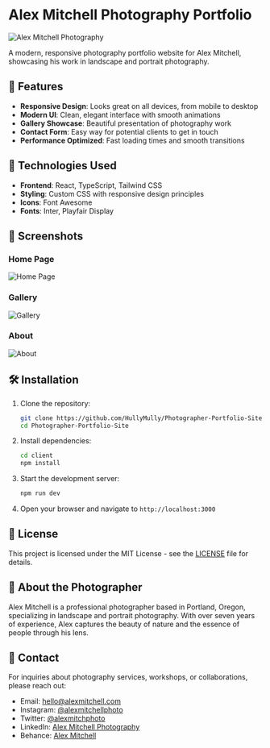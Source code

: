 # Alex Mitchell Photography Portfolio

![Alex Mitchell Photography](https://images.unsplash.com/photo-1500648767791-00dcc994a43e?ixlib=rb-4.0.3&ixid=M3wxMjA3fDB8MHxwaG90by1wYWdlfHx8fGVufDB8fHx8fA%3D%3D&auto=format&fit=crop&w=700&q=80)

A modern, responsive photography portfolio website for Alex Mitchell, showcasing his work in landscape and portrait photography.

## 🌟 Features

- **Responsive Design**: Looks great on all devices, from mobile to desktop
- **Modern UI**: Clean, elegant interface with smooth animations
- **Gallery Showcase**: Beautiful presentation of photography work
- **Contact Form**: Easy way for potential clients to get in touch
- **Performance Optimized**: Fast loading times and smooth transitions

## 🚀 Technologies Used

- **Frontend**: React, TypeScript, Tailwind CSS
- **Styling**: Custom CSS with responsive design principles
- **Icons**: Font Awesome
- **Fonts**: Inter, Playfair Display

## 📸 Screenshots

### Home Page
![Home Page](https://via.placeholder.com/800x450.png?text=Home+Page)

### Gallery
![Gallery](https://via.placeholder.com/800x450.png?text=Gallery)

### About
![About](https://via.placeholder.com/800x450.png?text=About)

## 🛠️ Installation

1. Clone the repository:
   ```bash
   git clone https://github.com/HullyMully/Photographer-Portfolio-Site.git
   cd Photographer-Portfolio-Site
   ```

2. Install dependencies:
   ```bash
   cd client
   npm install
   ```

3. Start the development server:
   ```bash
   npm run dev
   ```

4. Open your browser and navigate to `http://localhost:3000`

## 📝 License

This project is licensed under the MIT License - see the [LICENSE](LICENSE) file for details.

## 👤 About the Photographer

Alex Mitchell is a professional photographer based in Portland, Oregon, specializing in landscape and portrait photography. With over seven years of experience, Alex captures the beauty of nature and the essence of people through his lens.

## 📧 Contact

For inquiries about photography services, workshops, or collaborations, please reach out:

- Email: hello@alexmitchell.com
- Instagram: [@alexmitchellphoto](https://www.instagram.com/alexmitchellphoto)
- Twitter: [@alexmitchphoto](https://www.twitter.com/alexmitchphoto)
- LinkedIn: [Alex Mitchell Photography](https://www.linkedin.com/in/alexmitchellphotography)
- Behance: [Alex Mitchell](https://www.behance.net/alexmitchell) 